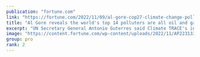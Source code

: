 ```yaml
---
publication: "fortune.com"
link: "https://fortune.com/2022/11/09/al-gore-cop27-climate-change-polluters-inventory-top-polluters-oil-gas/"
title: "Al Gore reveals the world's top 14 polluters are all oil and gas fields but insists 'We are capable of solving this crisis'"
excerpt: "UN Secretary General Antonio Guterres said Climate TRACE's inventory shows a problem “in front of our eyes, but also hidden in plain sight.”"
image: "https://content.fortune.com/wp-content/uploads/2022/11/AP22313327359977.jpg?resize=1200,600"
group: pro
rank: 2
---
```

